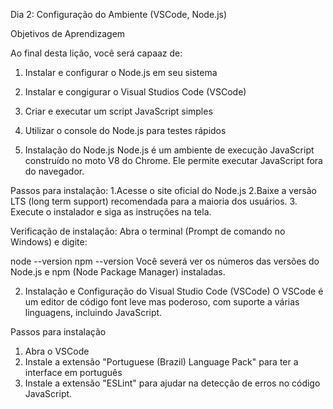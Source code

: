 Dia 2: Configuração do Ambiente (VSCode, Node.js)

Objetivos de Aprendizagem

Ao final desta lição, você será capaaz de:
1. Instalar e configurar o Node.js em seu sistema
2. Instalar e congigurar o Visual Studios Code (VSCode)
3. Criar e executar um script JavaScript simples
4. Utilizar o console do Node.js para testes rápidos

1. Instalação do Node.js
Node.js é um ambiente de execução JavaScript construído no moto V8 do Chrome. Ele permite executar JavaScript fora do navegador.

Passos para instalação:
1.Acesse o site oficial do Node.js
2.Baixe a versão LTS (long term support) recomendada para a maioria dos usuários.
3. Execute o instalador e siga as instruções na tela.

Verificação de instalação:
Abra o terminal (Prompt de comando no Windows) e digite:

node --version
npm --version
Você severá ver os números das versões do Node.js e npm (Node Package Manager) instaladas.

2. Instalação e Configuração do Visual Studio Code (VSCode)
O VSCode é um editor de código font leve mas poderoso, com suporte a várias linguagens, incluindo JavaScript.

Passos para instalação
1. Abra o VSCode
2. Instale a extensão "Portuguese (Brazil) Language Pack" para ter a interface em português
3. Instale a extensão "ESLint" para ajudar na detecção de erros no código JavaScript.